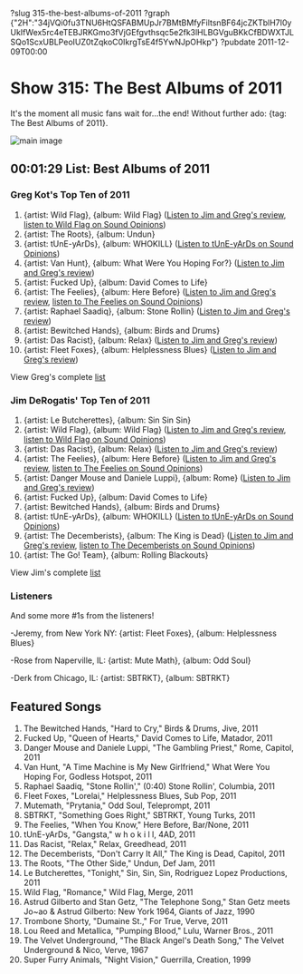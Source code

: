 ?slug 315-the-best-albums-of-2011
?graph {"2H":"34jVQi0fu3TNU6HtQSFABMUpJr7BMtBMfyFiltsnBF64jcZKTblH7I0yUkIfWex5rc4eTEBJRKGmo3fVjGEfgvthsqc5e2fk3lHLBGVguBKkCfBDWXTJLSQo1ScxUBLPeoIUZ0tZqkoC0IkrgTsE4f5YwNJpOHkp"}
?pubdate 2011-12-09T00:00

# Show 315: The Best Albums of 2011
It's the moment all music fans wait for…the end! Without further ado: {tag: The Best Albums of 2011}.

![main image](//static.soundopinions.org/images/2011/bestof2011.jpg)


## 00:01:29 List: Best Albums of 2011
### Greg Kot's Top Ten of 2011

1. {artist: Wild Flag}, {album: Wild Flag} ([Listen to Jim and Greg's review](/show/302/), [listen to Wild Flag on Sound Opinions](/show/311/))
2. {artist: The Roots}, {album: Undun}  
3. {artist: tUnE-yArDs}, {album: WHOKILL} ([Listen to tUnE-yArDs on Sound Opinions](/show/294))
4. {artist: Van Hunt}, {album: What Were You Hoping For?} ([Listen to Jim and Greg's review](/show/307/))
5. {artist: Fucked Up}, {album: David Comes to Life}  
6. {artist: The Feelies}, {album: Here Before} ([Listen to Jim and Greg's review](/show/284/), [listen to The Feelies on Sound Opinions](/show/138/))
7. {artist: Raphael Saadiq}, {album: Stone Rollin} ([Listen to Jim and Greg's review](/show/289/))
8. {artist: Bewitched Hands}, {album: Birds and Drums}
9. {artist: Das Racist}, {album: Relax} ([Listen to Jim and Greg's review](/show/305/))
10. {artist: Fleet Foxes}, {album: Helplessness Blues} ([Listen to Jim and Greg's review](/show/285/))

View Greg's complete [list](http://articles.chicagotribune.com/2011-12-02/entertainment/chi-top-albums-of-2011-wild-flag-top-album-of-2011-20111202_1_top-albums-ambitious-album-list-of-best-albums) 

### Jim DeRogatis' Top Ten of 2011

1. {artist: Le Butcherettes}, {album: Sin Sin Sin}
2. {artist: Wild Flag}, {album: Wild Flag} ([Listen to Jim and Greg's review](/show/302/), [listen to Wild Flag on Sound Opinions](/show/311/))
3. {artist: Das Racist}, {album: Relax} ([Listen to Jim and Greg's review](/show/305/))
4. {artist: The Feelies}, {album: Here Before}  ([Listen to Jim and Greg's review](/show/284/), [listen to The Feelies on Sound Opinions](/show/138/))
5. {artist: Danger Mouse and Daniele Luppi}, {album: Rome} ([Listen to Jim and Greg's review](/show/286/))
6. {artist: Fucked Up}, {album: David Comes to Life}  
7. {artist: Bewitched Hands}, {album: Birds and Drums}  
8. {artist: tUnE-yArDs}, {album: WHOKILL} ([Listen to tUnE-yArDs on Sound Opinions](/show/294))
9. {artist: The Decemberists}, {album: The King is Dead} ([Listen to Jim and Greg's review](/show/269/), [listen to The Decemberists on Sound Opinions](/show/80/))
10. {artist: The Go! Team}, {album: Rolling Blackouts}  

View Jim's complete [list](http://www.wbez.org/blog/jim-derogatis/2011-12-07/my-40-favorite-albums-2011-94525)

### Listeners
And some more #1s from the listeners!

-Jeremy, from New York NY: {artist: Fleet Foxes}, {album: Helplessness Blues}

-Rose from Naperville, IL: {artist: Mute Math}, {album: Odd Soul}

-Derk from Chicago, IL: {artist: SBTRKT}, {album: SBTRKT}


## Featured Songs
1. The Bewitched Hands, "Hard to Cry," Birds & Drums, Jive, 2011
2. Fucked Up, "Queen of Hearts," David Comes to Life, Matador, 2011
3. Danger Mouse and Daniele Luppi, "The Gambling Priest," Rome, Capitol, 2011
4. Van Hunt, "A Time Machine is My New Girlfriend," What Were You Hoping For, Godless Hotspot, 2011
5. Raphael Saadiq, "Stone Rollin'," (0:40) Stone Rollin', Columbia, 2011
6. Fleet Foxes, "Lorelai," Helplessness Blues, Sub Pop, 2011
7. Mutemath, "Prytania," Odd Soul, Teleprompt, 2011
8. SBTRKT, "Something Goes Right," SBTRKT, Young Turks, 2011
9. The Feelies, "When You Know," Here Before, Bar/None, 2011
10. tUnE-yArDs, "Gangsta," w h o k i l l, 4AD, 2011
11. Das Racist, "Relax," Relax, Greedhead, 2011
12. The Decemberists, "Don't Carry It All," The King is Dead, Capitol, 2011
13. The Roots, "The Other Side," Undun, Def Jam, 2011
14. Le Butcherettes, "Tonight," Sin, Sin, Sin, Rodriguez Lopez Productions, 2011
15. Wild Flag, "Romance," Wild Flag, Merge, 2011
16. Astrud Gilberto and Stan Getz, "The Telephone Song," Stan Getz meets Jo~ao & Astrud Gilberto: New York 1964, Giants of Jazz, 1990
17. Trombone Shorty, "Dumaine St.," For True, Verve, 2011
18. Lou Reed and Metallica, "Pumping Blood," Lulu, Warner Bros., 2011
19. The Velvet Underground, "The Black Angel's Death Song," The Velvet Underground & Nico, Verve, 1967
20. Super Furry Animals, "Night Vision," Guerrilla, Creation, 1999